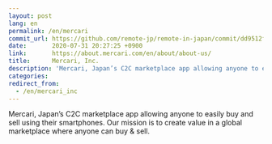 ```yaml
---
layout: post
lang: en
permalink: /en/mercari
commit_url: https://github.com/remote-jp/remote-in-japan/commit/dd9512f429b520c5d8510f5f844695a160d166dd
date:       2020-07-31 20:27:25 +0900
link:       https://about.mercari.com/en/about/about-us/
title:      Mercari, Inc.
description: 'Mercari, Japan’s C2C marketplace app allowing anyone to easily buy and sell using their smartphones. Our mission is to create value in a global marketplace where anyone can buy &amp; sell.'
categories: 
redirect_from:
  - /en/mercari_inc
---
```


<p>Mercari, Japan’s C2C marketplace app allowing anyone to easily buy and sell using their smartphones. Our mission is to create value in a global marketplace where anyone can buy & sell.</p>
